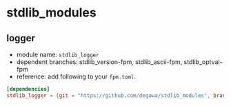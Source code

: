 # stdlib_modules
## logger
- module name: `stdlib_logger`
- dependent branches: stdlib_version-fpm, stdlib_ascii-fpm, stdlib_optval-fpm
- reference: add following to your `fpm.toml`.

```toml
[dependencies]
stdlib_logger = {git = "https://github.com/degawa/stdlib_modules", branch="stdlib_logger-fpm"}
```

